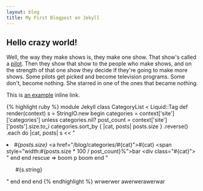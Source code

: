 ```yaml
---
layout: blog
title: My First Blogpost on Jekyll
---
```


Hello crazy world!
------------------

Well, the way they make shows is, they make one show. That show's called a [pilot](http://example.com/ "Title"). Then they show that show to the people who make shows, and on the strength of that one show they decide if they're going to make more shows. Some pilots get picked and become television programs. Some don't, become nothing. She starred in one of the ones that became nothing.

This is [an example](http://example.com/ "Title") inline link.

{% highlight ruby %}
module Jekyll
  class CategoryList < Liquid::Tag
    def render(context)
      s = StringIO.new
      begin
        categories = context['site']['categories']
        unless categories.nil?
          post_count = context['site']['posts'].size.to_i
          categories.sort_by { |cat, posts| posts.size }
            .reverse()
            .each do |cat, posts|
               s << "<li><em>#{posts.size}</em>
               <a href=\"/blog/categories/#{cat}\">#{cat}</a>
               <span style=\"width:#{posts.size * 100 / post_count}%\">bar</span>
               <div class=\"#{cat}\"></div></li>"
            end
        end
      rescue => boom
        p boom
      end
      "<ul>#{s.string}</ul>"
    end
  end
end
{% endhighlight %}
wrwerwer awerwerawerwar
